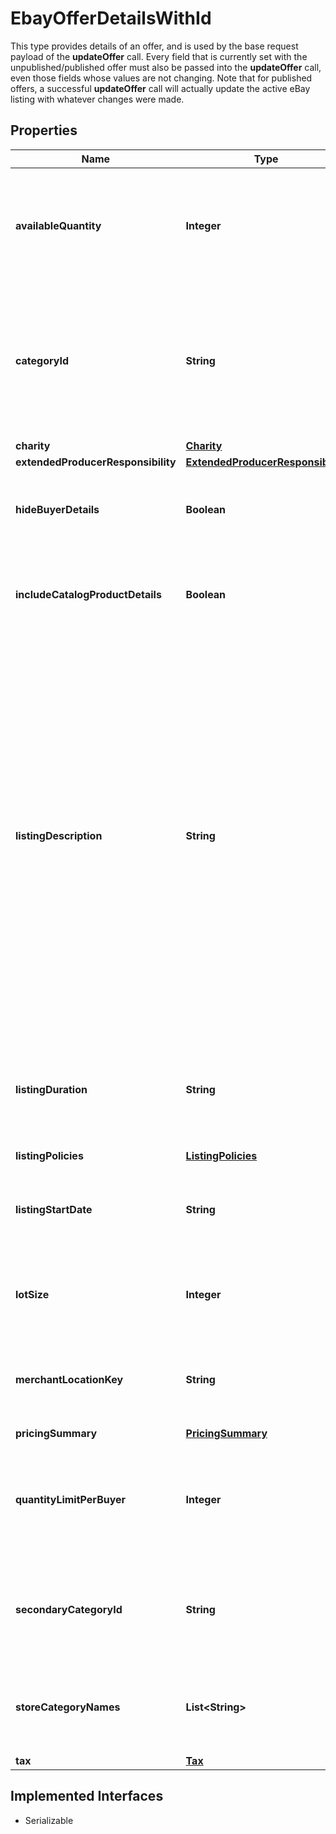 

# EbayOfferDetailsWithId

This type provides details of an offer, and is used by the base request payload of the <strong>updateOffer</strong> call. Every field that is currently set with the unpublished/published offer must also be passed into the <strong>updateOffer</strong> call, even those fields whose values are not changing. Note that for published offers, a successful <strong>updateOffer</strong> call will actually update the active eBay listing with whatever changes were made.
## Properties

Name | Type | Description | Notes
------------ | ------------- | ------------- | -------------
**availableQuantity** | **Integer** | This integer value sets the quantity of the inventory item that will be available through the offer. Quantity must be set to &lt;code&gt;1&lt;/code&gt; or more in order for the inventory item to be purchasable. This value should not be more than the quantity that is specified for the inventory item record. For auction listings, this value must be &lt;code&gt;1&lt;/code&gt;. &lt;br/&gt;&lt;br/&gt;If this field exists for the current unpublished or published offer, it should be provided again in the &lt;strong&gt;updateOffer&lt;/strong&gt; call, even if the value is not changing. If this particular field is omitted in an &lt;strong&gt;updateOffer&lt;/strong&gt; call, the general available quantity set for the inventory item record may be used instead, and this may not be accurate if the inventory item is being sold across multiple marketplaces. |  [optional]
**categoryId** | **String** | The unique identifier of the eBay category that the inventory item is/will be listed under. This field is not immediately required for an unpublished offer, but will be required before publishing the offer. Sellers can use the &lt;a href&#x3D;\&quot;https://developer.ebay.com/api-docs/commerce/taxonomy/resources/category_tree/methods/getCategorySuggestions\&quot; target&#x3D;\&quot;_blank\&quot;&gt;getCategorySuggestions&lt;/a&gt; method of the Taxonomy API to retrieve suggested category ID values. The seller passes in a query string like \&quot;&lt;em&gt;iPhone 6&lt;/em&gt;\&quot;, and category ID values for suggested categories are returned in the response.&lt;br/&gt;&lt;br/&gt;If this field exists for the current unpublished offer, it should be provided again in the &lt;strong&gt;updateOffer&lt;/strong&gt; call, even if the eBay category is not changing. For a published offer (aka active eBay listing), this field must be provided or an error may occur. The eBay category of an active eBay listing cannot be changed once the listing has one or more sales, or if the listing is scheduled to end in less than 12 hours. |  [optional]
**charity** | [**Charity**](Charity.md) |  |  [optional]
**extendedProducerResponsibility** | [**ExtendedProducerResponsibility**](ExtendedProducerResponsibility.md) |  |  [optional]
**hideBuyerDetails** | **Boolean** | This field is included and set to &lt;code&gt;true&lt;/code&gt; if the seller wishes to update a published or unpublished offer with the private listing feature. Alternatively, the seller could also remove the private listing feature (if already set for a published or unpublished offer) by including this field and setting it to &lt;code&gt;false&lt;/code&gt;. &lt;br&gt;&lt;br&gt; Sellers may want to use this option when they believe that a listing&#39;s potential bidders/buyers would not want their obfuscated user IDs (and feedback scores) exposed to other users. |  [optional]
**includeCatalogProductDetails** | **Boolean** | This field indicates whether or not eBay product catalog details are applied to a listing. A value of &lt;code&gt;true&lt;/code&gt; indicates the listing corresponds to the eBay product associated with the provided product identifier. The product identifier is provided in &lt;strong&gt;createOrReplaceInventoryItem&lt;/strong&gt;.&lt;p&gt;&lt;span class&#x3D;\&quot;tablenote\&quot;&gt;&lt;strong&gt;Note:&lt;/strong&gt; Though the &lt;strong&gt;includeCatalogProductDetails&lt;/strong&gt; parameter is not required to be submitted in the request, the parameter defaults to &#39;true&#39; if omitted.&lt;/span&gt;&lt;/p&gt; |  [optional]
**listingDescription** | **String** | The text in this field is (published offers), or will become (unpublished offers) the description of the eBay listing. This field is not immediately required for an unpublished offer, but will be required before publishing the offer. Note that if the &lt;strong&gt;listingDescription&lt;/strong&gt; field was omitted in the &lt;strong&gt;createOffer&lt;/strong&gt; call for the offer, the offer entity should have picked up the text provided in the &lt;strong&gt;product.description&lt;/strong&gt; field of the inventory item record, or if the inventory item is part of a group, the offer entity should have picked up the text provided in the &lt;strong&gt;description&lt;/strong&gt; field of the inventory item group record.&lt;br/&gt;&lt;br/&gt;HTML tags and markup can be used in listing descriptions, but each character counts toward the max length limit.&lt;br/&gt;&lt;br/&gt;&lt;span class&#x3D;\&quot;tablenote\&quot;&gt; &lt;strong&gt;Note:&lt;/strong&gt; To ensure that their short listing description is optimized when viewed on mobile devices, sellers should strongly consider using eBay&#39;s &lt;a href&#x3D;\&quot;https://pages.ebay.com/sell/itemdescription/customizeyoursummary.html\&quot; target&#x3D;\&quot;_blank\&quot;&gt;View Item description summary feature&lt;/a&gt; when listing their items. Keep in mind that the &#39;short&#39; listing description is what prospective buyers first see when they view the listing on a mobile device. The &#39;full&#39; listing description is also available to mobile users when they click on the short listing description, but the full description is not automatically optimized for viewing in mobile devices, and many users won&#39;t even drill down to the full description.&lt;br&gt;&lt;br&gt; Using HTML div and span tag attributes, this feature allows sellers to customize and fully control the short listing description that is displayed to prospective buyers when viewing the listing on a mobile device. The short listing description on mobile devices is limited to 800 characters, and whenever the full listing description (provided in this field, in UI, or seller tool) exceeds this limit, eBay uses a special algorithm to derive the best possible short listing description within the 800-character limit. However, due to some short listing description content being removed, it is definitely not ideal for the seller, and could lead to a bad buyer experience and possibly to a Significantly not as described (SNAD) case, since the buyer may not get complete details on the item when viewing the short listing description. See the eBay help page for more details on using the HTML div and span tags.&lt;/span&gt;&lt;br/&gt;&lt;br/&gt;If this field exists for the current unpublished offer, it should be provided again in the &lt;strong&gt;updateOffer&lt;/strong&gt; call, even if the text is not changing. For a published offer (aka active eBay listing), this field must be provided or an error may occur.&lt;br&gt;&lt;br&gt;&lt;strong&gt;Max length&lt;/strong&gt;: 500000 (which includes HTML markup/tags) |  [optional]
**listingDuration** | **String** | This field indicates the number of days that the listing will be active. For fixed-price listings, this value must be set to &lt;code&gt;GTC&lt;/code&gt;, but auction listings support different listing durations.&lt;br /&gt;&lt;br /&gt; The GTC (Good &#39;Til Cancelled) listings are automatically renewed each calendar month until the seller decides to end the listing.&lt;br /&gt;&lt;br /&gt;&lt;span class&#x3D;\&quot;tablenote\&quot;&gt; &lt;strong&gt;Note:&lt;/strong&gt; If the listing duration expires for an auction offer without a winning bidder, the listing then becomes available as a fixed-price offer and listing duration will be &lt;code&gt;GTC&lt;/code&gt;.&lt;/span&gt; For implementation help, refer to &lt;a href&#x3D;&#39;https://developer.ebay.com/api-docs/sell/inventory/types/slr:ListingDurationEnum&#39;&gt;eBay API documentation&lt;/a&gt; |  [optional]
**listingPolicies** | [**ListingPolicies**](ListingPolicies.md) |  |  [optional]
**listingStartDate** | **String** | This field can be used with an unpublished offer if the seller wants to specify a time in the future that the listing will become active on eBay. The timestamp supplied in this field should be in UTC format, and it should be far enough in the future so that the seller will have enough time to publish the listing with the &lt;strong&gt;publishOffer&lt;/strong&gt; method.&lt;br&gt;&lt;br&gt; This field is optional, and it doesn&#39;t apply to offers where the corresponding listing is already active. If this field is not provided, the listing starts immediately after a successful &lt;strong&gt;publishOffer&lt;/strong&gt; method. |  [optional]
**lotSize** | **Integer** | This field is only applicable if the listing is a lot listing. A lot listing is a listing that has multiple quantity of the same item, such as four identical tires being sold as a single offer, or it can be a mixed lot of similar items, such as used clothing items or an assortment of baseball cards. Whether the lot listing involved identical items or a mixed lot, the integer value passed into this field is the total number of items in the lot. Lots can be used for auction and fixed-price listings. |  [optional]
**merchantLocationKey** | **String** | The unique identifier of a merchant&#39;s inventory location (where the inventory item in the offer is located). A &lt;strong&gt;merchantLocationKey&lt;/strong&gt; value is established when the merchant creates an inventory location using the &lt;strong&gt;createInventoryLocation&lt;/strong&gt; call. To get more information about inventory locations, the &lt;strong&gt;getInventoryLocation&lt;/strong&gt; call can be used.&lt;br/&gt;&lt;br/&gt;This field is not initially required upon first creating an offer, but will become required before an offer can be published.&lt;br/&gt;&lt;br/&gt;&lt;b&gt;Max length&lt;/b&gt;: 36 |  [optional]
**pricingSummary** | [**PricingSummary**](PricingSummary.md) |  |  [optional]
**quantityLimitPerBuyer** | **Integer** | This field is only applicable and set if the seller wishes to set a restriction on the purchase quantity per seller. If this field is set by the seller for the offer, then each distinct buyer may purchase up to, but not exceeding the quantity specified for this field. So, if this field&#39;s value is &lt;code&gt;5&lt;/code&gt;, each buyer may purchase between one to five of these products, and the purchases can occur in one multiple-quantity purchase, or over multiple transactions. If a buyer attempts to purchase one or more of these products, and the cumulative quantity will take the buyer beyond the quantity limit, that buyer will be blocked from that purchase.&lt;br&gt;&lt;br&gt;If this field currently exists for an unpublished or published offer, it should be provided again in an &lt;strong&gt;updateOffer&lt;/strong&gt; call, even if the value is not changing.&lt;br/&gt; |  [optional]
**secondaryCategoryId** | **String** | The unique identifier for a secondary category. This field is applicable if the seller decides to list the item under two categories. Sellers can use the &lt;a href&#x3D;\&quot;/api-docs/commerce/taxonomy/resources/category_tree/methods/getCategorySuggestions\&quot; target&#x3D;\&quot;_blank\&quot;&gt;getCategorySuggestions&lt;/a&gt; method of the Taxonomy API to retrieve suggested category ID values. A fee may be charged when adding a secondary category to a listing. &lt;br/&gt;&lt;br/&gt;&lt;span class&#x3D;\&quot;tablenote\&quot;&gt;&lt;strong&gt;Note:&lt;/strong&gt; You cannot list &lt;strong&gt;US eBay Motors&lt;/strong&gt; vehicles in two categories. However, you can list &lt;strong&gt;Parts &amp; Accessories&lt;/strong&gt; in two categories.&lt;/span&gt; |  [optional]
**storeCategoryNames** | **List&lt;String&gt;** | This container is used if the seller would like to place the inventory item into one or two store categories that the seller has set up for their eBay store. The string value(s) passed in to this container will be the full path(s) to the store categories, as shown below:&lt;br&gt; &lt;pre&gt;&lt;code&gt;\&quot;storeCategoryNames\&quot;: [&lt;br/&gt; \&quot;/Fashion/Men/Shirts\&quot;, &lt;br/&gt; \&quot;/Fashion/Men/Accessories\&quot; ], &lt;/pre&gt;&lt;/code&gt;If this field currently exists for an unpublished or published offer, it should be provided again in an &lt;strong&gt;updateOffer&lt;/strong&gt; call, even if the eBay categories are not changing. |  [optional]
**tax** | [**Tax**](Tax.md) |  |  [optional]


## Implemented Interfaces

* Serializable


